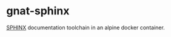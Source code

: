 # gnat-sphinx

[SPHINX](http://sphinx-doc.org/) documentation toolchain in an alpine docker container.

